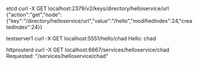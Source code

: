 etcd
curl -X GET localhost:2379/v2/keys/directory/helloservice/url
{"action":"get","node":{"key":"/directory/helloservice/url","value":"/hello","modifiedIndex":24,"createdIndex":24}}

testserver1
curl -X GET localhost:5551/hello/chad
Hello: chad

httprouterd
curl -X GET localhost:6667/services/helloservice/chad
Requested: "/services/helloservice/chad"
